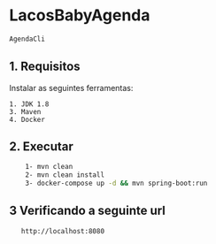 # LacosBabyAgenda

```sh
AgendaCli

```

## 1. Requisitos 

Instalar as seguintes ferramentas:

    1. JDK 1.8
    3. Maven
    4. Docker

##  2. Executar
```sh
    1- mvn clean
    2- mvn clean install
    3- docker-compose up -d && mvn spring-boot:run

```

##  3 Verificando a seguinte url

```sh
   http://localhost:8080


```
